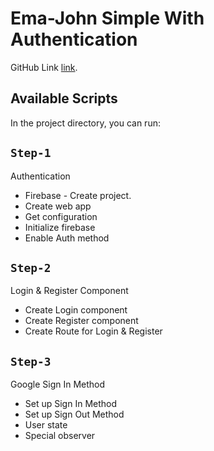 # Ema-John Simple With Authentication

GitHub Link [link](https://github.com/musasazib/ema-john-simple-with-auth).

## Available Scripts

In the project directory, you can run:

## `Step-1`
Authentication
- Firebase - Create project.
- Create web app
- Get configuration
- Initialize firebase
- Enable Auth method

## `Step-2`
Login & Register Component
- Create Login component
- Create Register component
- Create Route for Login & Register

## `Step-3`
Google Sign In Method
- Set up Sign In Method
- Set up Sign Out Method
- User state
- Special observer


